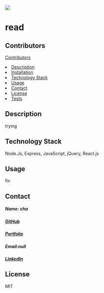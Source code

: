 
<img src="https://avatars1.githubusercontent.com/u/59755481?v=4">
<h1>read</h1> 
<h2 id="cont"> Contributors </h2>
<p><a href= "https://github.com/chaalexander , git-theresa>chaalexander , git-theresa</a></p> 
<h2> Table of Contents </h2>
<li><a href="#cont">Contributors</a></li>   
<li><a href="#description">Description</a></li>  
<li><a href="#installation">Installation</a></li> 
<li><a href="#tech">Technology Stack</a></li> 
<li><a href="#usage">Usage</a></li> 
<li><a href="#contact">Contact</a></li> 
<li><a href="#license">License</a></li> 
<li><a href="#test">Tests</a></li> 
<h2 id="description"> Description </h2>
<p>trying</p>   
<h2 id="installation> Installation </h2>
<p>tri</p>          
<h2 id="tech"> Technology Stack </h2>          
<p>Node.Js, Express, JavaScript, jQuery, React.js</p>          
<h2 id="usage"> Usage </h2>
<p>fix</p>   
<h2 id="contact"> Contact </h2>         
<h5> Name: cha</h5>       
<h5><a href= "https://github.com/chaalexander">GitHub</a></h5>    
<h5><a href= "chaalexander.github.io target="_blank">Portfolio</a></h5>  
<h5>Email:null</h5>       
<h5><a href= "https://www.linkedin.com/in/cha-alexander">LinkedIn</a></h5>    
<h2 id="license"> License</h2>
<p>MIT</p>        
<h2 id="test>Tests</h2>
<p>tes</p>